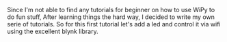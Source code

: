 Since I'm not able to find any tutorials for beginner on how to use WiPy to do fun stuff, 
After learning things the hard way, I decided to write my own serie of tutorials.
So for this first tutorial let's add a led and control it via wifi using the excellent blynk library.
